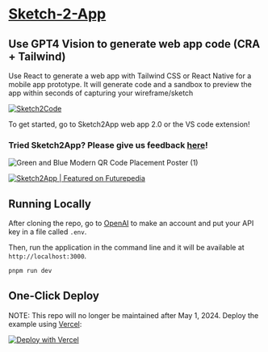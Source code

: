 # [Sketch-2-App](https://www.sketch2app.io/)

## Use GPT4 Vision to generate web app code (CRA + Tailwind)

Use React to generate a web app with Tailwind CSS or React Native for a mobile app prototype. It will generate code and a sandbox to preview the app within seconds of capturing your wireframe/sketch

[![Sketch2Code](https://markdown-videos-api.jorgenkh.no/url?url=https%3A%2F%2Fwww.youtube.com%2Fwatch%3Fv%3D1VC_a0JP7TM)](https://youtu.be/1pWKNbSsI3o)

To get started, go to Sketch2App web app 2.0 or the VS code extension!

### Tried Sketch2App? Please give us feedback [here](https://bit.ly/sketch2app)!
![Green and Blue Modern QR Code Placement Poster (1)](https://github.com/cameronking4/sketch2app/assets/35708477/765aebe1-611d-43fb-bbcb-5ff3355b1be6)

<a href="https://www.futurepedia.io/tool/sketch2app?utm_source=sketch2app_embed">
<img src="https://www.futurepedia.io/api/image-widget?toolId=90af35d4-bb76-4223-ad12-c4ed4b2a0499" alt="Sketch2App | Featured on Futurepedia">
</a>

## Running Locally

After cloning the repo, go to [OpenAI](https://beta.openai.com/account/api-keys) to make an account and put your API key in a file called `.env`.

Then, run the application in the command line and it will be available at `http://localhost:3000`.

```bash
pnpm run dev
```

## One-Click Deploy

NOTE:
This repo will no longer be maintained after May 1, 2024. 
Deploy the example using [Vercel](https://vercel.com?utm_source=github&utm_medium=readme&utm_campaign=vercel-examples):

[![Deploy with Vercel](https://vercel.com/button)](https://vercel.com/new/clone?repository-url=https://github.com/cameronking4/sketch2code&env=OPENAI_API_KEY&project-name=sketch-2-code-hack&repo-name=sketch2code)


